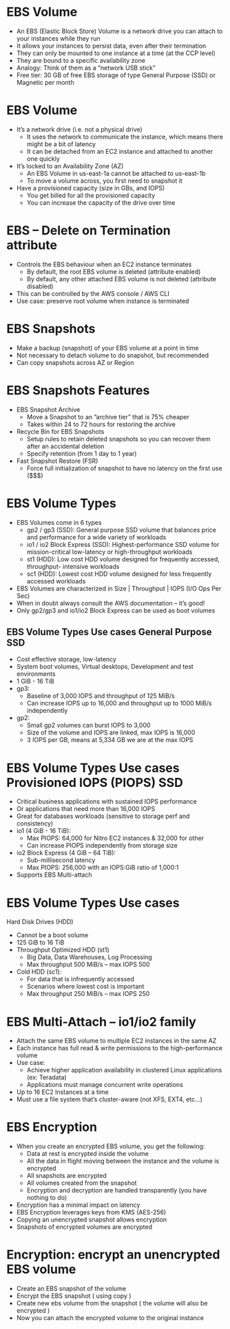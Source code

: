 # EBS Volume

- An EBS (Elastic Block Store) Volume is a network drive you can attach
to your instances while they run
- It allows your instances to persist data, even after their termination
- They can only be mounted to one instance at a time (at the CCP
level)
- They are bound to a specific availability zone
- Analogy: Think of them as a “network USB stick”
- Free tier: 30 GB of free EBS storage of type General Purpose (SSD) or
Magnetic per month

# EBS Volume
- It’s a network drive (i.e. not a physical drive)
    - It uses the network to communicate the instance, which means there might be a bit of
    latency
    - It can be detached from an EC2 instance and attached to another one quickly
- It’s locked to an Availability Zone (AZ)
    - An EBS Volume in us-east-1a cannot be attached to us-east-1b
    - To move a volume across, you first need to snapshot it
- Have a provisioned capacity (size in GBs, and IOPS)
    - You get billed for all the provisioned capacity
    - You can increase the capacity of the drive over time

# EBS – Delete on Termination attribute

- Controls the EBS behaviour when an EC2 instance terminates
    - By default, the root EBS volume is deleted (attribute enabled)
    - By default, any other attached EBS volume is not deleted (attribute disabled)
- This can be controlled by the AWS console / AWS CLI
- Use case: preserve root volume when instance is terminated

# EBS Snapshots
- Make a backup (snapshot) of your EBS volume at a point in time
- Not necessary to detach volume to do snapshot, but recommended
- Can copy snapshots across AZ or Region

# EBS Snapshots Features
- EBS Snapshot Archive
    - Move a Snapshot to an ”archive tier” that is
    75% cheaper
    - Takes within 24 to 72 hours for restoring the
    archive
- Recycle Bin for EBS Snapshots
    - Setup rules to retain deleted snapshots so you can recover them after an accidental deletion
    - Specify retention (from 1 day to 1 year)
- Fast Snapshot Restore (FSR)
    - Force full initialization of snapshot to have no   latency on the first use ($$$)

# EBS Volume Types
- EBS Volumes come in 6 types
    - gp2 / gp3 (SSD): General purpose SSD volume that balances price and performance for
    a wide variety of workloads
    - io1 / io2 Block Express (SSD): Highest-performance SSD volume for mission-critical
    low-latency or high-throughput workloads
    - st1 (HDD): Low cost HDD volume designed for frequently accessed, throughput-
    intensive workloads
    - sc1 (HDD): Lowest cost HDD volume designed for less frequently accessed workloads
- EBS Volumes are characterized in Size | Throughput | IOPS (I/O Ops Per Sec)
- When in doubt always consult the AWS documentation – it’s good!
- Only gp2/gp3 and io1/io2 Block Express can be used as boot volumes

## EBS Volume Types Use cases General Purpose SSD
- Cost effective storage, low-latency
- System boot volumes, Virtual desktops, Development and test environments
- 1 GiB - 16 TiB
- gp3:
    - Baseline of 3,000 IOPS and throughput of 125 MiB/s
    - Can increase IOPS up to 16,000 and throughput up to 1000 MiB/s independently
- gp2:
    - Small gp2 volumes can burst IOPS to 3,000
    - Size of the volume and IOPS are linked, max IOPS is 16,000
    - 3 IOPS per GB, means at 5,334 GB we are at the max IOPS

# EBS Volume Types Use cases Provisioned IOPS (PIOPS) SSD
- Critical business applications with sustained IOPS performance
- Or applications that need more than 16,000 IOPS
- Great for databases workloads (sensitive to storage perf and consistency)
- io1 (4 GiB - 16 TiB):
    - Max PIOPS: 64,000 for Nitro EC2 instances & 32,000 for other
    - Can increase PIOPS independently from storage size
- io2 Block Express (4 GiB – 64 TiB):
    - Sub-millisecond latency
    - Max PIOPS: 256,000 with an IOPS:GiB ratio of 1,000:1
- Supports EBS Multi-attach

# EBS Volume Types Use cases
Hard Disk Drives (HDD)
- Cannot be a boot volume
- 125 GiB to 16 TiB
- Throughput Optimized HDD (st1)
    - Big Data, Data Warehouses, Log Processing
    - Max throughput 500 MiB/s – max IOPS 500
- Cold HDD (sc1):
    - For data that is infrequently accessed
    - Scenarios where lowest cost is important
    - Max throughput 250 MiB/s – max IOPS 250

# EBS Multi-Attach – io1/io2 family
- Attach the same EBS volume to multiple EC2
instances in the same AZ
- Each instance has full read & write permissions
to the high-performance volume
- Use case:
    - Achieve higher application availability in clustered
    Linux applications (ex: Teradata)
    - Applications must manage concurrent write
    operations
- Up to 16 EC2 Instances at a time
- Must use a file system that’s cluster-aware (not
XFS, EXT4, etc…)

# EBS Encryption
- When you create an encrypted EBS volume, you get the following:
    - Data at rest is encrypted inside the volume
    - All the data in flight moving between the instance and the volume is encrypted
    - All snapshots are encrypted
    - All volumes created from the snapshot
    - Encryption and decryption are handled transparently (you have nothing to
    do)
- Encryption has a minimal impact on latency
- EBS Encryption leverages keys from KMS (AES-256)
- Copying an unencrypted snapshot allows encryption
- Snapshots of encrypted volumes are encrypted

# Encryption: encrypt an unencrypted EBS volume
- Create an EBS snapshot of the volume
- Encrypt the EBS snapshot ( using copy )
- Create new ebs volume from the snapshot ( the volume will also be
encrypted )
- Now you can attach the encrypted volume to the original instance